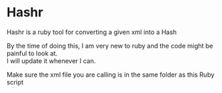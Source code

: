 # Hashr   
Hashr is a ruby tool for converting a given xml into a Hash   

By the time of doing this, I am very new to ruby and the code might be painful to look at.    
I will update it whenever I can.

Make sure the xml file you are calling is in the same folder as this Ruby script